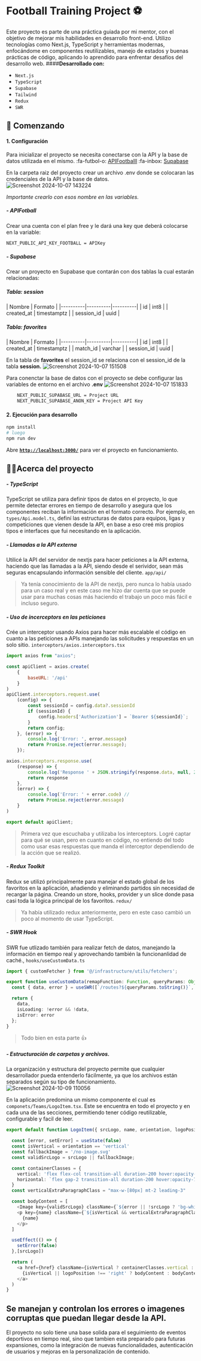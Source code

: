 # Football Training Project ⚽
Este proyecto es parte de una práctica guiada por mi mentor, con el objetivo de mejorar mis habilidades en desarrollo front-end. Utilizo tecnologías como Next.js, TypeScript y herramientas modernas, enfocándome en componentes reutilizables, manejo de estados y buenas prácticas de código, aplicando lo aprendido para enfrentar desafíos del desarrollo web.
####**Desarrollado con:**
- `Next.js`
- `TypeScript`
- `Supabase`
- `Tailwind`
- `Redux`
- `SWR`


## 🚀 Comenzando 
#### 1. Configuración
Para inicializar el proyecto se necesita conectarse con la API y la base de datos utilizada en el mismo.
:fa-futbol-o: [APIFootballl](https://apifootball.com/ "APIFootballl")
:fa-inbox: [Supabase](https://supabase.com/ "Supabase")

En la carpeta raiz del proyecto crear un archivo .env donde se colocaran las credenciales de la API y la base de datos.
![Screenshot 2024-10-07 143224](https://github.com/user-attachments/assets/67959009-3ab6-4301-849a-31c8a085fa4a)

*Importante crearlo con esos nombre en las variables.*
##### - APIFotball
Crear una cuenta con el plan free y le dará una key que deberá colocarse en la variable:

```bash
NEXT_PUBLIC_API_KEY_FOOTBALL = APIKey
```

##### - Supabase
Crear un proyecto en Supabase que contarán con dos tablas la cual estarán relacionadas:

##### Tabla: session

| Nombre |  Formato |
|----------|----------|----------|
| id    | int8   |
| created_at    | timestamptz   |
| session_id | uuid |
##### Tabla: favorites

| Nombre |  Formato |
|----------|----------|----------|
| id    | int8   |
| created_at    | timestamptz   |
| match_id    |  varchar   |
| session_id | uuid |

En la tabla de **favorites** el session_id se relaciona con el session_id de la tabla **session.**
![Screenshot 2024-10-07 151508](https://github.com/user-attachments/assets/1eebfbf8-ed93-49d5-884d-7194b08fb539)


Para conenctar la base de datos con el proyecto se debe configurar las variables de entorno en el archivo **.env**
![Screenshot 2024-10-07 151833](https://github.com/user-attachments/assets/f19a3cc1-afcd-4e33-8f3d-10b9dcb50323)

```bash 
	NEXT_PUBLIC_SUPABASE_URL = Project URL
	NEXT_PUBLIC_SUPABASE_ANON_KEY = Project API Key
```

#### 2. Ejecución para desarrollo
```bash
npm install
# luego
npm run dev
```
Abre [**`http://localhost:3000/`**](http://localhost:3000/) para ver el proyecto en funcionamiento.

## 🧑‍💻Acerca del proyecto
##### - TypeScript
TypeScript se utiliza para definir tipos de datos en el proyecto, lo que permite detectar errores en tiempo de desarrollo y asegura que los componentes reciban la información en el formato correcto. Por ejemplo, en `types/Api.model.ts`, definí las estructuras de datos para equipos, ligas y competiciones que vienen desde la API, en base a eso creé mis propios tipos e interfaces que fui necesitando en la aplicación.
##### - Llamadas a la API externa
Utilicé la API del servidor de nextjs para hacer peticiones a la API externa, haciendo que las llamadas a la API, siendo desde el serividor, sean más seguras encapsulando información sensible del cliente. `app/api/`
> Ya tenía conocimiento de la API de nextjs, pero nunca lo había usado para un caso real y en este caso me hizo dar cuenta que se puede usar para muchas cosas más haciendo el trabajo un poco más fácil e incluso seguro. 

##### - Uso de incerceptors en las peticiones
Crée un interceptor usando Axios para hacer más escalable el código en cuanto a las peticiones a APIs manejando las solicitudes y respuestas en un solo sitio. `interceptors/axios.interceptors.tsx`
```javascript
import axios from "axios";

const apiClient = axios.create(
    {
        baseURL: '/api'
    }
)
apiClient.interceptors.request.use(
    (config) => {
        const sessionId = config.data?.sessionId
        if (sessionId) {
            config.headers['Authorization'] = `Bearer ${sessionId}`;
        }
        return config;
    }, (error) => {
        console.log('Error: ', error.message)
        return Promise.reject(error.message);
    });

axios.interceptors.response.use(
    (response) => {
        console.log('Response ' + JSON.stringify(response.data, null, 2));
        return response
    },
    (error) => {
        console.log('Error: ' + error.code) //
        return Promise.reject(error.message)
    }
)

export default apiClient;
```
> Primera vez que escuchaba y utilizaba los interceptors. Logré captar para qué se usan, pero en cuanto en código, no entiendo del todo como usar esas respuestas que manda el interceptor dependiendo de la acción que se realizó.

##### - Redux Toolkit
Redux se utilizó principalmente para manejar el estado global de los favoritos en la aplicación, añadiendo y eliminando partidos sin necesidad de recargar la página. Creando un store, hooks, provider y un slice donde pasa casi toda la lógica principal de los favoritos. `redux/` 
> Ya había utilizado redux anteriormente, pero en este caso cambió un poco al momento de usar TypeScript.

##### - SWR Hook
SWR fue utlizado también para realizar fetch de datos, manejando la información en tiempo real y aprovechando también la funcionanlidad de caché., `hooks/useCustomData.ts`

```typescript
import { customFetcher } from '@/infrastructure/utils/fetchers';

export function useCustomData(remapFunction: Function, queryParams: Object) {
  const { data, error } = useSWR([`/routes?${queryParams.toString()}`, remapFunction], ([url, remapFn]) => customFetcher(url, remapFn));

  return {
    data,
    isLoading: !error && !data,
    isError: error
  };
}
```

> Todo bien en esta parte 👍

##### - Estructuración de carpetas y archivos.
La organización y estructura del proyecto permite que cualquier desarrollador pueda entenderlo fácilmente, ya que los archivos están separados según su tipo de funcionamiento.
![Screenshot 2024-10-09 110056](https://github.com/user-attachments/assets/0d280fea-fd8e-4f13-9033-b496f0275898)


En la aplicación predomina un mismo componente el cual es `componets/Teams/LogoItem.tsx`. Este se encuentra en todo el proyecto y en cada una de las secciones, permitiendo tener código reutilizable, configurable y facil de leer.

```typescript
export default function LogoItem({ srcLogo, name, orientation, logoPosition, href }: LogoItemProps) {

  const [error, setError] = useState(false)
  const isVertical = orientation == 'vertical'
  const fallbackImage = '/no-image.svg'
  const validSrcLogo = srcLogo || fallbackImage;

  const containerClasses = {
    vertical: 'flex flex-col transition-all duration-200 hover:opacity-75 items-center min-w-[70px] max-w-[70px] cursor-pointer',
    horizontal: `flex gap-2 transition-all duration-200 hover:opacity-75 items-center ${logoPosition == 'right' ? 'justify-end' : 'justify-start'} cursor-pointer max-w-auto`
  }
  const verticalExtraParagraphClass = "max-w-[80px] mt-2 leading-3"

  const bodyContent = [
    <Image key={validSrcLogo} className={`${error || !srcLogo ? 'bg-white rounded-full' : ''}`} src={error ? fallbackImage : validSrcLogo} alt={name} width={isVertical ? 50 : 20} height={isVertical ? 50 : 20} onError={()=> setError(true)}/>,
    <p key={name} className={`${isVertical && verticalExtraParagraphClass} font-medium text-xs text-center whitespace-nowrap overflow-hidden text-ellipsis`}>
      {name}
    </p>
  ]

  useEffect(() => {
    setError(false)
  },[srcLogo])

  return (
    <a href={href} className={isVertical ? containerClasses.vertical : containerClasses.horizontal}>
      {isVertical || logoPosition !== 'right' ? bodyContent : bodyContent.reverse()}
    </a>
  )
}
```

Se manejan y controlan los errores o imagenes corruptas que puedan llegar desde la API.
------------
El proyecto no solo tiene una base solida para el seguimiento de eventos deportivos en tiempo real, sino que tambien esta preparado para futuras expansiones, como la integración de nuevas funcionalidades, autenticación de usuarios y mejoras en la personalización de contenido.
